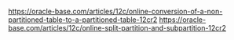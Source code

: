 <p><a href="https://oracle-base.com/articles/12c/online-conversion-of-a-non-partitioned-table-to-a-partitioned-table-12cr2">https://oracle-base.com/articles/12c/online-conversion-of-a-non-partitioned-table-to-a-partitioned-table-12cr2</a>
<a href="https://oracle-base.com/articles/12c/online-split-partition-and-subpartition-12cr2">https://oracle-base.com/articles/12c/online-split-partition-and-subpartition-12cr2</a></p>